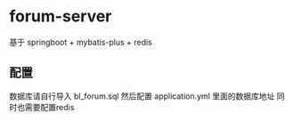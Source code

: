 # forum-server
基于 springboot + mybatis-plus + redis

## 配置
数据库请自行导入 bl_forum.sql
然后配置 application.yml 里面的数据库地址
同时也需要配置redis

